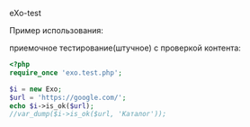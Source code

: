 eXo-test

Пример использования:


приемочное тестирование(штучное) с проверкой контента:
```php
<?php
require_once 'exo.test.php';

$i = new Exo;
$url = 'https://google.com/';
echo $i->is_ok($url);
//var_dump($i->is_ok($url, 'Каталог'));

```
